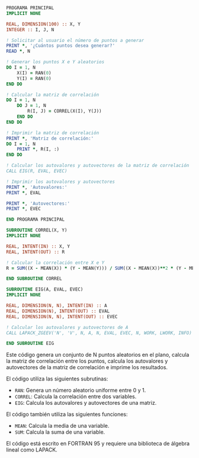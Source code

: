 ```fortran
PROGRAMA PRINCIPAL
IMPLICIT NONE

REAL, DIMENSION(100) :: X, Y
INTEGER :: I, J, N

! Solicitar al usuario el número de puntos a generar
PRINT *, '¿Cuántos puntos desea generar?'
READ *, N

! Generar los puntos X e Y aleatorios
DO I = 1, N
    X(I) = RAN(0)
    Y(I) = RAN(0)
END DO

! Calcular la matriz de correlación
DO I = 1, N
    DO J = 1, N
        R(I, J) = CORREL(X(I), Y(J))
    END DO
END DO

! Imprimir la matriz de correlación
PRINT *, 'Matriz de correlación:'
DO I = 1, N
    PRINT *, R(I, :)
END DO

! Calcular los autovalores y autovectores de la matriz de correlación
CALL EIG(R, EVAL, EVEC)

! Imprimir los autovalores y autovectores
PRINT *, 'Autovalores:'
PRINT *, EVAL

PRINT *, 'Autovectores:'
PRINT *, EVEC

END PROGRAMA PRINCIPAL

SUBROUTINE CORREL(X, Y)
IMPLICIT NONE

REAL, INTENT(IN) :: X, Y
REAL, INTENT(OUT) :: R

! Calcular la correlación entre X e Y
R = SUM((X - MEAN(X)) * (Y - MEAN(Y))) / SUM((X - MEAN(X))**2 * (Y - MEAN(Y))**2)

END SUBROUTINE CORREL

SUBROUTINE EIG(A, EVAL, EVEC)
IMPLICIT NONE

REAL, DIMENSION(N, N), INTENT(IN) :: A
REAL, DIMENSION(N), INTENT(OUT) :: EVAL
REAL, DIMENSION(N, N), INTENT(OUT) :: EVEC

! Calcular los autovalores y autovectores de A
CALL LAPACK_ZGEEV('N', 'V', N, A, N, EVAL, EVEC, N, WORK, LWORK, INFO)

END SUBROUTINE EIG
```

Este código genera un conjunto de N puntos aleatorios en el plano, calcula la matriz de correlación entre los puntos, calcula los autovalores y autovectores de la matriz de correlación e imprime los resultados.

El código utiliza las siguientes subrutinas:

* `RAN`: Genera un número aleatorio uniforme entre 0 y 1.
* `CORREL`: Calcula la correlación entre dos variables.
* `EIG`: Calcula los autovalores y autovectores de una matriz.

El código también utiliza las siguientes funciones:

* `MEAN`: Calcula la media de una variable.
* `SUM`: Calcula la suma de una variable.

El código está escrito en FORTRAN 95 y requiere una biblioteca de álgebra lineal como LAPACK.